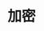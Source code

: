 
# 加密
<!-- 

常用的加密算法
https://mp.weixin.qq.com/s/AtbFyW6yO09nPT3aYV4rdg
【214期】面试官：聊聊常见的加密算法、原理、优缺点、用途 
https://mp.weixin.qq.com/s/fwbYobEiRc36WxSQ2aDk8A
-->



